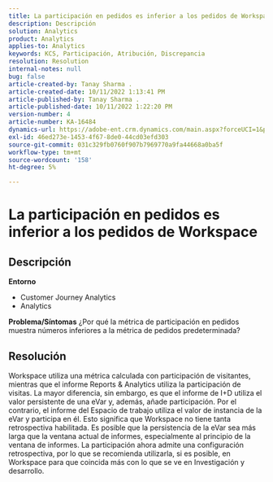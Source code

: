 ```yaml
---
title: La participación en pedidos es inferior a los pedidos de Workspace
description: Descripción
solution: Analytics
product: Analytics
applies-to: Analytics
keywords: KCS, Participación, Atribución, Discrepancia
resolution: Resolution
internal-notes: null
bug: false
article-created-by: Tanay Sharma .
article-created-date: 10/11/2022 1:13:41 PM
article-published-by: Tanay Sharma .
article-published-date: 10/11/2022 1:22:20 PM
version-number: 4
article-number: KA-16484
dynamics-url: https://adobe-ent.crm.dynamics.com/main.aspx?forceUCI=1&pagetype=entityrecord&etn=knowledgearticle&id=0e9ddf82-6649-ed11-bba2-0022480868ff
exl-id: 46ed273e-1453-4f67-8de0-44cd03efd303
source-git-commit: 031c329fb0760f907b7969770a9fa44668a0ba5f
workflow-type: tm+mt
source-wordcount: '158'
ht-degree: 5%

---
```


# La participación en pedidos es inferior a los pedidos de Workspace

## Descripción

<b>Entorno</b>
- Customer Journey Analytics
- Analytics



<b>Problema/Síntomas</b>
¿Por qué la métrica de participación en pedidos muestra números inferiores a la métrica de pedidos predeterminada?


## Resolución


Workspace utiliza una métrica calculada con participación de visitantes, mientras que el informe Reports &amp; Analytics utiliza la participación de visitas. La mayor diferencia, sin embargo, es que el informe de I+D utiliza el valor persistente de una eVar y, además, añade participación. Por el contrario, el informe del Espacio de trabajo utiliza el valor de instancia de la eVar y participa en él. Esto significa que Workspace no tiene tanta retrospectiva habilitada. Es posible que la persistencia de la eVar sea más larga que la ventana actual de informes, especialmente al principio de la ventana de informes. La participación ahora admite una configuración retrospectiva, por lo que se recomienda utilizarla, si es posible, en Workspace para que coincida más con lo que se ve en Investigación y desarrollo.
